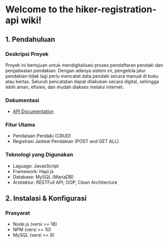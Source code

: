 # Welcome to the hiker-registration-api wiki!

## 1. Pendahuluan
### Deskripsi Proyek
Proyek ini bertujuan untuk mendigitalisasi proses pendaftaran pendaki dan penjadwalan pendakian. Dengan adanya sistem ini, pengelola jalur pendakian tidak lagi perlu mencatat data pendaki secara manual di buku atau kertas. Seluruh pencatatan dapat dilakukan secara digital, sehingga lebih aman, efisien, dan mudah diakses melalui internet.

### Dokumentasi
* [API Documentation](https://github.com/AryKurnia/hiker-registration-api/wiki/API-Documentation)

### Fitur Utama
* Pendataan Pendaki (CRUD)
* Registrasi Jadwal Pendakian (POST and GET ALL)

### Teknologi yang Digunakan
* Laguage: JavasScript
* Framework: Hapi.js
* Database: MySQL (MariaDB)
* Arsitektur: RESTFull API, OOP, Clean Architecture

## 2. Instalasi & Konfigurasi
### Prasyarat
* Node.js (versi >= 18)
* NPM (versi >= 10)
* MySQL (versi >= 8)

